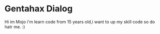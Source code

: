 # Gentahax Dialog
Hi im Mojo i'm learn code from 15 years old,i want to up my skill code so do hatr me. :)
